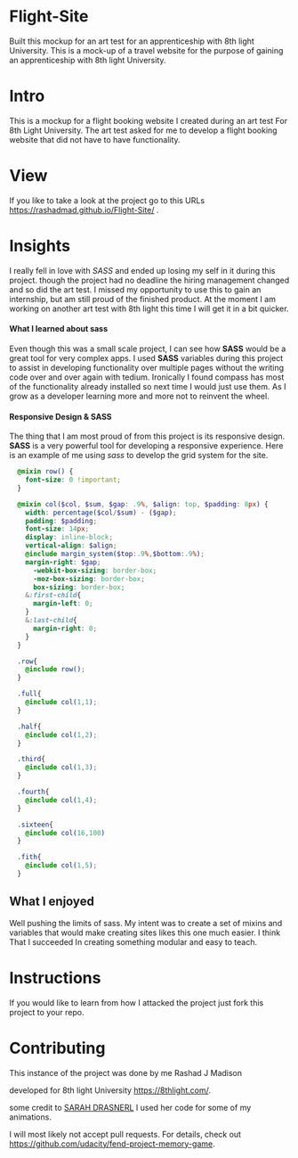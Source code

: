 # Flight-Site

Built this mockup for an art test for an apprenticeship with 8th light University. This is a mock-up of a travel website for the purpose of gaining an apprenticeship with 8th light University.

# Intro

This is a mockup for a flight booking website I created during an art test For 8th Light University. The art test asked for me to develop a flight booking website that did not have to have functionality.

# View

If you like to take a look at the project go to this URLs https://rashadmad.github.io/Flight-Site/ .

# Insights

I really fell in love with _SASS_ and ended up losing my self in it during this project. though the project had no deadline the hiring management changed and so did the art test. I missed my opportunity to use this to gain an internship, but am still proud of the finished product. At the moment I am working on another art test with 8th light this time I will get it in a bit quicker.

#### What I learned about sass

Even though this was a small scale project, I can see how **SASS** would be a great tool for very complex apps. I used **SASS** variables during this project to assist in developing functionality over multiple pages without the writing code over and over again with tedium. Ironically I found compass has most of the functionality already installed so next time I would just use them. As I grow as a developer learning more and more not to reinvent the wheel.

#### Responsive Design & SASS

The thing that I am most proud of from this project is its responsive design. **SASS** is a very powerful tool for developing a responsive experience. Here is an example of me using _sass_ to develop the grid system for the site.

```scss
  @mixin row() {
    font-size: 0 !important;
  }

  @mixin col($col, $sum, $gap: .9%, $align: top, $padding: 8px) {
    width: percentage($col/$sum) - ($gap);
    padding: $padding;
    font-size: 14px;
    display: inline-block;
    vertical-align: $align;
    @include margin_system($top:.9%,$bottom:.9%);
    margin-right: $gap;
      -webkit-box-sizing: border-box;
      -moz-box-sizing: border-box;
      box-sizing: border-box;
    &:first-child{
      margin-left: 0;
    }
    &:last-child{
      margin-right: 0;
    }
  }

  .row{
    @include row();
  }

  .full{
    @include col(1,1);
  }

  .half{
    @include col(1,2);
  }

  .third{
    @include col(1,3);
  }

  .fourth{
    @include col(1,4);
  }

  .sixteen{
    @include col(16,100)
  }

  .fith{
    @include col(1,5);
  }
```


## What I enjoyed

Well pushing the limits of sass. My intent was to create a set of mixins and variables that would make creating sites likes this one much easier. I think That I succeeded In creating something modular and easy to teach.

# Instructions

If you would like to learn from how I attacked the project just fork this project to your repo.

# Contributing

This instance of the project was done by me Rashad J Madison

developed for 8th light University https://8thlight.com/.

some credit to [SARAH DRASNERL](https://css-tricks.com/author/sdrasner/) I used her code for some of my animations.

I will most likely not accept pull requests.
For details, check out https://github.com/udacity/fend-project-memory-game.
